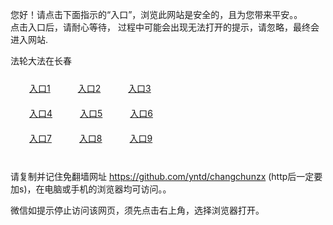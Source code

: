 您好！请点击下面指示的“入口”，浏览此网站是安全的，且为您带来平安。。 <br/>
点击入口后，请耐心等待， 过程中可能会出现无法打开的提示，请忽略，最终会进入网站. </br>

法轮大法在长春<br/>
<div style="padding:10px"><a style="margin:20px" target="_blank" href="https://dlg4m2rjp4hkx.cloudfront.net/2Qpsp?lhycnjb" id="ccLink1" rel="nofollow">入口1</a> <a target="_blank" style="margin:20px" href="https://d3h3b27p3uchby.cloudfront.net/2Qpsp?kchaqc" id="ccLink2" rel="nofollow">入口2</a> <a style="margin:20px" target="_blank" href="https://d391chb06tw6nc.cloudfront.net/2Qpsp?mdtfxxe" id="ccLink3" rel="nofollow">入口3</a></div>

<div style="padding:10px" ><a style="margin:20px" target="_blank" href="https://dlg4m2rjp4hkx.cloudfront.net/2Qpsp?lhycnjb" id="ccLink4" rel="nofollow">入口4</a> <a style="margin:20px" href="https://d3h3b27p3uchby.cloudfront.net/2Qpsp?kchaqc" target="_blank" id="ccLink5" rel="nofollow">入口5</a> <a style="margin:20px" href="https://d391chb06tw6nc.cloudfront.net/2Qpsp?mdtfxxe" target="_blank" id="ccLink6" rel="nofollow">入口6</a></div>

<div style="padding:10px"><a style="margin:20px" target="_blank" href="https://dlg4m2rjp4hkx.cloudfront.net/2Qpsp?lhycnjb" id="ccLink7" rel="nofollow">入口7</a> <a style="margin:20px" href="https://d3h3b27p3uchby.cloudfront.net/2Qpsp?kchaqc" target="_blank" id="ccLink8" rel="nofollow">入口8</a> <a style="margin:20px" target="_blank" href="https://d391chb06tw6nc.cloudfront.net/2Qpsp?mdtfxxe" id="ccLink9" rel="nofollow">入口9</a></div>

<br/>



请复制并记住免翻墙网址 https://github.com/yntd/changchunzx (http后一定要加s)，在电脑或手机的浏览器均可访问。。<br/>

微信如提示停止访问该网页，须先点击右上角，选择浏览器打开。
